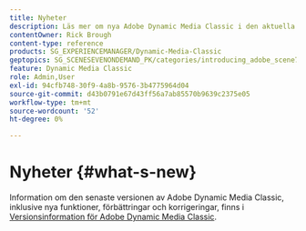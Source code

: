 ```yaml
---
title: Nyheter
description: Läs mer om nya Adobe Dynamic Media Classic i den aktuella versionsinformationen.
contentOwner: Rick Brough
content-type: reference
products: SG_EXPERIENCEMANAGER/Dynamic-Media-Classic
geptopics: SG_SCENESEVENONDEMAND_PK/categories/introducing_adobe_scene7
feature: Dynamic Media Classic
role: Admin,User
exl-id: 94cfb748-30f9-4a8b-9576-3b4775964d04
source-git-commit: d43b0791e67d43ff56a7ab85570b9639c2375e05
workflow-type: tm+mt
source-wordcount: '52'
ht-degree: 0%

---
```


# Nyheter {#what-s-new}

Information om den senaste versionen av Adobe Dynamic Media Classic, inklusive nya funktioner, förbättringar och korrigeringar, finns i [Versionsinformation för Adobe Dynamic Media Classic](https://experienceleague.adobe.com/docs/dynamic-media-developer-resources/release-notes/s7rn2017.html).
